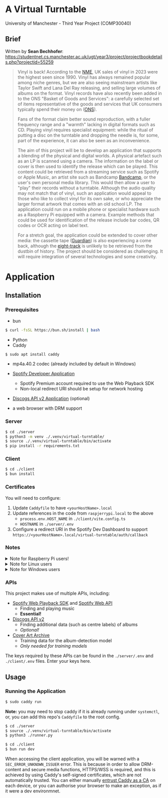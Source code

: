 # A Virtual Turntable

University of Manchester - Third Year Project (COMP30040)

## Brief

Written by **Sean Bechhofer**: https://studentnet.cs.manchester.ac.uk/ugt/year3/project/projectbookdetails.php?projectid=55259

> Vinyl is back! According to the [NME](https://www.nme.com/news/music/uk-vinyl-sales-2023-reach-highest-level-since-1990-3563676), UK sales of vinyl in 2023 were the highest seen since 1990. Vinyl has always remained popular among niche genres, but we are also seeing mainstream artists like Taylor Swift and Lana Del Ray releasing, and selling large volumes of albums on the format. Vinyl records have also recently been added in to the ONS "Basket of Goods and Services": a carefully selected set of items representative of the goods and services that UK consumers typically spend their money on ([ONS](https://www.ons.gov.uk/news/news/arecordrevivalthatscookingupastormvinylmusicandairfryersspintheirwayintothebasketofgoods)).
>
> Fans of the format claim better sound reproduction, with a fuller frequency range and a "warmth" lacking in digital formats such as CD. Playing vinyl requires specialist equipment: while the ritual of putting a disc on the turntable and dropping the needle is, for some, part of the experience, it can also be seen as an inconvenience.
>
> The aim of this project will be to develop an application that supports a blending of the physical and digital worlds. A physical artefact such as an LP is scanned using a camera. The information on the label or cover is then used to identify the release which can be played. This content could be retrieved from a streaming service such as Spotify or Apple Music, an artist site such as Bandcamp [Bandcamp](https://bandcamp.com/), or the user's own personal media library. This would then allow a user to "play" their records without a turntable. Although the audio quality may not match that of vinyl, such an application would appeal to those who like to collect vinyl for its own sake, or who appreciate the larger format artwork that comes with an old school LP. The application could run on a mobile phone or specialist hardware such as a Raspberry Pi equipped with a camera.
> Example methods that could be used for identification of the release include bar codes, QR codes or OCR acting on label text.
>
> For a stretch goal, the application could be extended to cover other media: the cassette tape ([Guardian](https://www.theguardian.com/music/2023/apr/20/fun-way-consume-music-why-sales-of-cassette-tapes-soaring)) is also experiencing a come back, although the [eight-track](https://en.wikipedia.org/wiki/8-track_cartridge) is unlikely to be retrieved from the dustbin of history.
> The project should be considered as challenging. It will require integration of several technologies and some creativity.

# Application
## Installation

### Prerequisites

- bun
```bash
$ curl -fsSL https://bun.sh/install | bash
```
- Python
- Caddy
```bash
$ sudo apt install caddy
```
- mp4a.40.2 codec (already included by default in Windows)

- [Spotify Developer Application](https://developer.spotify.com/dashboard)
  - Spotify Premium account required to use the Web Playback SDK
  - Non-local redirect URI should be setup for network hosting
- [Discogs API v2 Application](https://www.discogs.com/settings/developers) (optional)
- a web browser with DRM support

### Server

```bash
$ cd ./server
$ python3 -m venv ./.venv/virtual-turntable/
$ source ./.venv/virtual-turntable/bin/activate
$ pip install -r requirements.txt
```

### Client

```bash
$ cd ./client
$ bun install
```

### Certificates

You will need to configure:
1. Update `Caddyfile` to have `<yourHostName>.local`
2. Update references in the code from `raspjerrypi.local` to the above
    - `process.env.HOST_NAME` in `./client/vite.config.ts` 
    - `HOSTNAME` in `./server/.env`
3. Configure a redirect URI in the Spotify Dev Dashboard to support `https://<yourHostName>.local/virtual-turntable/auth/callback`

### Notes

<details><summary>Note for Raspberry Pi users!</summary>

#### DRM Access
The Raspberry Pi uses an ARM-based architecture, meaning **official Widevine builds** are not available for browsers like Firefox. This affects the ability to play DRM-protected content such as Spotify's SDK, as used in this project.

Widevine is a **proprietary DRM technology** developed by **Google**, and no official support exists for ARM64 Linux systems. While Widevine is not officially available for ARM64 Linux, some users have successfully adapted aarch64 builds from ChromeOS images using tools like **[Asahi Linux's Widevine Installer](https://github.com/AsahiLinux/widevine-installer)**.

**Note:** This information is provided for awareness only. Users should ensure they comply with all relevant terms and conditions of the services they use.

<details><summary>Note for non-Raspbian users</summary>

#### GPIO Permissions
When using a non-Raspbian OS, such as Ubuntu, the Raspberry Pi's GPIO pins are not immediately accessible, so the `lgpio` library is used to expose them. However, this will require the python file to be run using `sudo`, to have sufficient permissions. This causes conflicts with `venv`'s localised instance configuration. This can be fixed, by setting up a configuration group:
```bash
$ sudo apt install python3-lgpio
$ pip install lgpio
$ sudo apt install rpi.gpio-common
$ sudo adduser "${USER}" dialout
$ sudo reboot
```

</details>
<hr />
</details>

<details><summary>Note for Linux users</summary>

#### Audio Codec
The Spotify Web Playback SDK (used in the client application) requires a mp4a.40.2 audio codec to function (in Firefox, at least). This is not included by default in many Linux distros (such as Ubuntu).

You will see the following warning in the browser console, and be unable to play audio:
```
Cannot play media. No decoders for requested formats: audio/mp4; codecs="mp4a.40.2", audio/mp4; codecs="mp4a.40.2"
```

To fix this:
```bash
$ sudo apt update
$ sudo apt install ubuntu-restricted-extras
```
<hr />
</details>

<details><summary>Note for Windows users</summary>

#### General Usage
This project is desgined specifically to run on a Raspberry Pi running any Linux OS. It may be useful to run this program on Windows for development purposes, with limited functionality (no hardware control, etc.).

In order to do this, you will need to:
- use `python` instead of `python3` in below instructions.
- use `./dev.bat` instead of `./dev.sh` to boot the program.
- use `./.venv/virtual-turntable/Scripts/activate` to enter venv.
- follow the other steps under this note.

#### Mocking LGPIO
The `lgpio` library stands for **Linux** General-Purpose Input/Output. As such, it is not functionally available for Windows systems. In order to avoid missing library errors, you can install a prebuilt mock version for Windows.

```bash
$ pip install --only-binary :all: lgpio
```

Additionally, you will want to set the server to not instantiate its `PiController` class, as this will cause runtime errors on Windows. To do so, append the following flag to the server's `.env` file.

```py
GPIO_ACCESS='off'
```

<hr />
</details>

### APIs
This project makes use of multiple APIs, including:
- [Spotify Web Playback SDK](https://developer.spotify.com/documentation/web-playback-sdk/) and [Spotify Web API](https://developer.spotify.com/documentation/web-api/)
  - Finding and playing music
  - **Essential!**
- [Discogs API v2](https://www.discogs.com/developers)
  - Finding additional data (such as centre labels) of albums
  - *Optional!*
- [Cover Art Archive](https://musicbrainz.org/doc/Cover_Art_Archive/API)
  - Training data for the album-detection model
  - *Only needed for training models*

The keys required by these APIs can be found in the `./server/.env` and `./client/.env` files. Enter your keys here.

## Usage

### Running the Application

```bash
$ sudo caddy run
```
**Note:** you may need to stop caddy if it is already running under `systemctl`, or, you can add this repo's `Caddyfile` to the root config.

```bash
$ cd ./server
$ source ./.venv/virtual-turntable/bin/activate
$ python3 ./runner.py
```

```bash
$ cd ./client
$ bun run dev
```

When accessing the client application, you will be warned with a `SEC_ERROR_UNKNOWN_ISSUER` error. This is because in order to allow DRM-content and secure media functions, HTTPS/WSS is required, and this is achieved by using Caddy's self-signed certificates, which are not automatically trusted. You can either manually [entrust Caddy as a CA](https://caddyserver.com/docs/automatic-https) on each device, or you can authorise your browser to make an exception, as if it were a dev environmnet.
